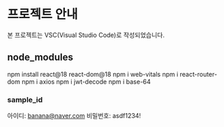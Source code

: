 # 프로젝트 안내

본 프로젝트는 VSC(Visual Studio Code)로 작성되었습니다.

## node_modules

npm install react@18 react-dom@18
npm i web-vitals
npm i react-router-dom
npm i axios
npm i jwt-decode
npm i base-64

### sample_id

아이디: banana@naver.com
비밀번호: asdf1234!